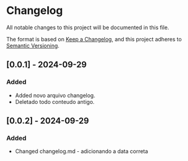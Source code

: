 # Changelog

All notable changes to this project will be documented in this file.

The format is based on [Keep a Changelog](https://keepachangelog.com/en/1.1.0/),
and this project adheres to [Semantic Versioning](https://semver.org/spec/v2.0.0.html).

## [0.0.1] - 2024-09-29

### Added

- Added novo arquivo changelog.
- Deletado todo conteudo antigo.


## [0.0.2] - 2024-09-29

### Added

 - Changed changelog.md - adicionando a data correta